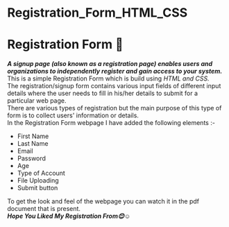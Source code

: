 # Registration_Form_HTML_CSS
# Registration Form :memo:<br/>
***A signup page (also known as a registration page) enables users and organizations to independently register and gain access to your system.***<br/>
This is a simple Registration Form which is build using *HTML and CSS.*<br/>
The registration/signup form contains various input fields of different input details where the user needs to fill in his/her details to submit for a particular web page.<br/>
There are various types of registration but the main purpose of this type of form is to collect users' information or details.<br/>
In the Registration Form webpage I have added the following elements :-<br/>
- First Name
- Last Name
- Email
- Password
- Age
- Type of Account
- File Uploading
- Submit button<br/>

To get the look and feel of the webpage you can watch it in the pdf document that is present.<br/>
***Hope You Liked My Registration From:blush::relaxed:***
